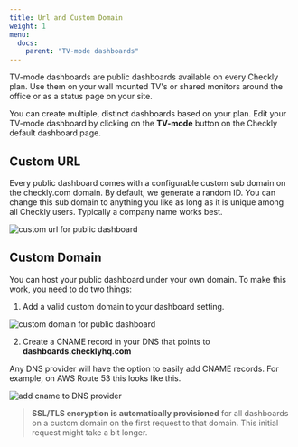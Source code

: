 ```yaml
---
title: Url and Custom Domain
weight: 1
menu:
  docs:
    parent: "TV-mode dashboards"
---
```


TV-mode dashboards are public dashboards available on every Checkly plan. Use them on your wall mounted TV's or 
shared monitors around the office or as a status page on your site.

You can create multiple, distinct dashboards based on your plan. Edit your TV-mode dashboard by clicking on 
the **TV-mode** button on the Checkly default dashboard page.

## Custom URL

Every public dashboard comes with a configurable custom sub domain on the checkly.com domain. By default, we generate
a random ID. You can change this sub domain to anything you like as long as it is unique among all Checkly users.
Typically a company name works best.

![custom url for public dashboard](/docs/images/dashboards/custom_url.png)


## Custom Domain

You can host your public dashboard under your own domain. To make this work, you need to do two things:

1. Add a valid custom domain to your dashboard setting.

![custom domain for public dashboard](/docs/images/dashboards/custom_domain.png)

2. Create a CNAME record in your DNS that points to **dashboards.checklyhq.com**

Any DNS provider will have the option to easily add CNAME records. For example, on AWS Route 53 this looks like this.

![add cname to DNS provider](/docs/images/dashboards/aws_cname.png)

> **SSL/TLS encryption is automatically provisioned** for all dashboards on a custom domain on the first request to that domain. This
initial request might take a bit longer. 
